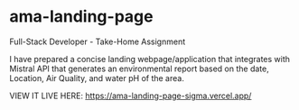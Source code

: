 # ama-landing-page

Full-Stack Developer - Take-Home Assignment

I have prepared a concise landing webpage/application that integrates with Mistral API that generates an environmental report based on the date, Location, Air Quality, and water pH of the area.

VIEW IT LIVE HERE: https://ama-landing-page-sigma.vercel.app/
